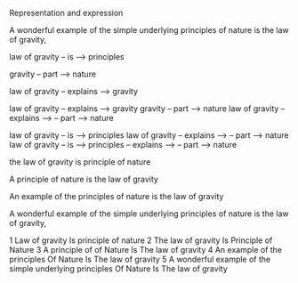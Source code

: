 Representation and expression

A wonderful example of the simple underlying principles of nature is the law of gravity,

law of gravity – is –> principles

gravity – part –> nature

law of gravity – explains –> gravity

law of gravity – explains –> gravity
gravity – part –> nature
law of gravity – explains –> – part –> nature

law of gravity – is –> principles
law of gravity – explains –> – part –> nature
law of gravity – is –> principles – explains –> – part –> nature

the law of gravity is principle of nature

A principle of nature is the law of gravity

An example of the principles of nature is the law of gravity

A wonderful example of the simple underlying principles of nature is the law of gravity,

1
Law of gravity
Is
principle
of
nature
2
The law of gravity
Is
Principle 
of 
Nature
3
A principle of
of
Nature
Is
The law of gravity
4
An example of the principles
Of
Nature
Is 
The law of gravity
5
A wonderful example of the simple underlying principles
Of 
Nature
Is 
The law of gravity
